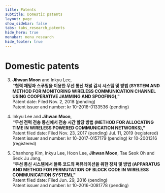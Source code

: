 ```yaml
---
title: Patents
subtitle: Domestic patents
layout: page
show_sidebar: false
tabs: tabs_research_patents
hide_hero: true
menubar: menu_research
hide_footer: true
---
```


# Domestic patents

3. __Jihwan Moon__ and Inkyu Lee,      
__"협력 재밍과 스푸핑을 이용한 무선 통신 채널 감시 시스템 및 방법 (SYSTEM AND METHOD FOR MONITORING WIRELESS COMMUNICATION CHANNEL USING COOPERATIVE JAMMING AND SPOOFING),"__      
Patent date: Filed Nov. 2, 2018 (pending)       
Patent issuer and number: kr 10-2018-0133536 (pending)      

2. Inkyu Lee and __Jihwan Moon__,      
__"무선 전력 전송 통신에서 전송 시간 할당 방법 (METHOD FOR ALLOCATING TIME IN WIRELESS POWERED COMMUNICATION NETWORKS),"__      
Patent filed date: Filed Nov. 23, 2017 (pending) Jul. 11, 2019 (registered)     
Patent issuer and number: kr 10-2017-0157179 (pending) kr 10-2001316 (registered)       

1. Chanhong Kim, Inkyu Lee, Hoon Lee, __Jihwan Moon__, Tae Seok Oh and Seok Ju Jang,       
__"무선 통신 시스템에서 블록 코드의 퍼뮤테이션을 위한 장치 및 방법 (APPARATUS AND METHOD FOR PERMUTATION OF BLOCK CODE IN WIRELESS COMMUNICATION SYSTEM),"__        
Patent filed date: Filed Jun. 29, 2016 (pending)        
Patent issuer and number: kr 10-2016-0081778 (pending)      